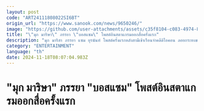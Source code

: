 ```yaml
---
layout: post
code: "ART24111808022SI6BT"
origin_url: "https://www.sanook.com/news/9650246/"
image: "https://github.com/user-attachments/assets/c35f8104-c083-4974-8491-331bf13aec18"
title: "\"มุก มาริษา\" ภรรยา \"บอสแซม\" โพสต์อินสตาแกรมออกสื่อครั้งแรก"
description: "มุก มาริสา ภรรยา แซม ยุรนันท์ โพสต์ครั้งแรกหลังสามีเข้าเรือนจำคดีดิไอคอน ลอยกระทงขอลอยเคราะห์ร้ายออกไป "
category: "ENTERTAINMENT"
language: "th"
date: 2024-11-18T08:07:04.983Z
---
```


# "มุก มาริษา" ภรรยา "บอสแซม" โพสต์อินสตาแกรมออกสื่อครั้งแรก
